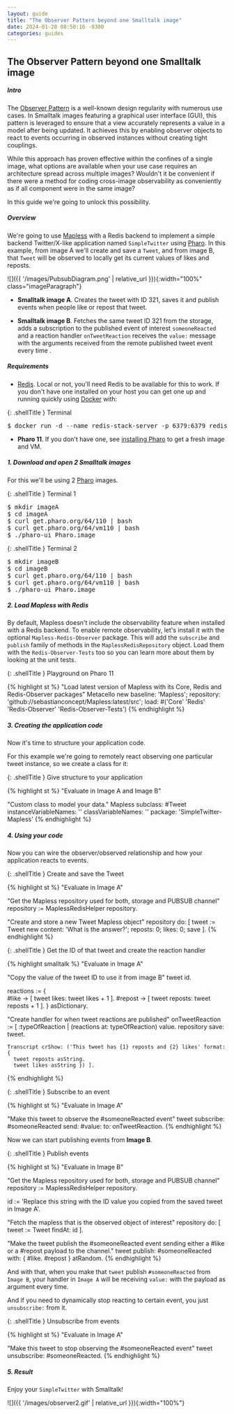 ```yaml
---
layout: guide
title: "The Observer Pattern beyond one Smalltalk image"
date: 2024-01-28 08:50:16 -0300
categories: guides
---
```


## The Observer Pattern beyond one Smalltalk image

##### Intro

The [Observer Pattern](https://refactoring.guru/design-patterns/observer) is a well-known design regularity with numerous use cases. In Smalltalk images featuring a graphical user interface (GUI), this pattern is leveraged to ensure that a view accurately represents a value in a model after being updated. It achieves this by enabling observer objects to react to events occurring in observed instances without creating tight couplings.

While this approach has proven effective within the confines of a single image, what options are available when your use case requires an architecture spread across multiple images? Wouldn't it be convenient if there were a method for coding cross-image observability as conveniently as if all component were in the same image?

In this guide we're going to unlock this possibility.

##### Overview

We're going to use [Mapless](https://github.com/sebastianconcept/Mapless) with a Redis backend to implement a simple backend Twitter/X-like application named `SimpleTwitter` using [Pharo](https://pharo.org). In this example, from image A we'll create and save a `Tweet`, and from image B, that `Tweet` will be observed to locally get its current values of likes and reposts.

![]({{ '/images/PubsubDiagram.png' | relative_url }}){:width="100%" class="imageParagraph"}

- **Smalltalk image A**. Creates the tweet with ID 321, saves it and publish events when people like or repost that tweet.

- **Smalltalk image B**. Fetches the same tweet ID 321 from the storage, adds a subscription to the published event of interest `someoneReacted` and a reaction handler `onTweetReaction` receives the `value:` message with the arguments received from the remote published tweet event every time .

##### Requirements

- [Redis](https://redis.io/). Local or not, you'll need Redis to be available for this to work. If you don't have one installed on your host you can get one up and running quickly using [Docker](https://www.docker.com/products/docker-desktop/) with:

{: .shellTitle }
Terminal
<div class="shell">
<pre>
$ docker run -d --name redis-stack-server -p 6379:6379 redis/redis-stack-server:latest
</pre>
</div>

- **Pharo 11**. If you don't have one, see [installing Pharo](/guides/2024/02/06/installing-pharo.html) to get a fresh image and VM.

##### 1. Download and open 2 Smalltalk images
For this we'll be using 2 [Pharo](https://pharo.org) images.

{: .shellTitle }
Terminal 1
<div class="shell">
<pre>
$ mkdir imageA
$ cd imageA
$ curl get.pharo.org/64/110 | bash
$ curl get.pharo.org/64/vm110 | bash
$ ./pharo-ui Pharo.image
</pre>
</div>

{: .shellTitle }
Terminal 2
<div class="shell">
<pre>
$ mkdir imageB
$ cd imageB
$ curl get.pharo.org/64/110 | bash
$ curl get.pharo.org/64/vm110 | bash
$ ./pharo-ui Pharo.image
</pre>
</div>

##### 2. Load Mapless with Redis

By default, Mapless doesn't include the observability feature when installed with a Redis backend. To enable remote observability, let's install it with the optional `Mapless-Redis-Observer` package. This will add the `subscribe` and `publish` family of methods in the `MaplessRedisRepository` object. Load them with the `Redis-Observer-Tests` too so you can learn more about them by looking at the unit tests.

{: .shellTitle }
Playground on Pharo 11

<div class="shell">
{% highlight st %}
"Load latest version of Mapless with its Core, Redis and Redis-Observer packages"
Metacello new
  baseline: 'Mapless';
  repository: 'github://sebastianconcept/Mapless:latest/src';
  load: #('Core' 'Redis' 'Redis-Observer' 'Redis-Observer-Tests') 
{% endhighlight %}
</div>

##### 3. Creating the application code
Now it's time to structure your application code.

For this example we're going to remotely react observing one particular tweet instance, so we create a class for it: 

{: .shellTitle }
Give structure to your application

<div class="shell">
{% highlight st %}
"Evaluate in Image A and Image B"

"Custom class to model your data."
Mapless subclass: #Tweet
	instanceVariableNames: ''
	classVariableNames: ''
	package: 'SimpleTwitter-Mapless'
{% endhighlight %}

</div>

##### 4. Using your code
Now you can wire the observer/observed relationship and how your application reacts to events.

{: .shellTitle }
Create and save the Tweet

<div class="shell">
{% highlight st %}
"Evaluate in Image A"

"Get the Mapless repository used for both, storage and PUBSUB channel"	
repository := MaplessRedisHelper repository.

"Create and store a new Tweet Mapless object"
repository do: [
  tweet := Tweet new
    content: 'What is the answer?';
    reposts: 0;
    likes: 0;
    save ].
{% endhighlight %}

</div>

{: .shellTitle }
Get the ID of that tweet and create the reaction handler

<div class="shell">
{% highlight smalltalk %}
"Evaluate in Image A"

"Copy the value of the tweet ID to use it from image B"
tweet id.      

reactions := {  
  #like -> [ tweet likes: tweet likes + 1 ].
  #repost -> [ tweet reposts: tweet reposts + 1 ].
  } asDictionary.

  "Create handler for when tweet reactions are published"
  onTweetReaction := [ :typeOfReaction |
    (reactions at: typeOfReaction) value.
    repository save: tweet.

    Transcript crShow: ('This tweet has {1} reposts and {2} likes' format: {
      tweet reposts asString.
      tweet likes asString }) ].

{% endhighlight %}

</div>

{: .shellTitle }
Subscribe to an event
<div class="shell">
{% highlight st %}
"Evaluate in Image A"

"Make this tweet to observe the #someoneReacted event"
tweet subscribe: #someoneReacted send: #value: to: onTweetReaction.
{% endhighlight %}
</div>

Now we can start publishing events from **Image B**.

{: .shellTitle }
Publish events
<div class="shell">
{% highlight st %}
"Evaluate in Image B"

"Get the Mapless repository used for both, storage and PUBSUB channel"	
repository := MaplessRedisHelper repository.

id := 'Replace this string with the ID value you copied from the saved tweet in Image A'.

"Fetch the mapless that is the observed object of interest"
repository do: [
  tweet :=  Tweet findAt: id ].

"Make the tweet publish the #someoneReacted event sending
either a #like or a #repost payload to the channel."
tweet publish: #someoneReacted with: { #like. #repost } atRandom.
{% endhighlight %}
</div>

And with that, when you make that `tweet` publish `#someoneReacted` from `Image B`, your handler in `Image A` will be receiving `value:` with the payload as argument every time.

And if you need to dynamically stop reacting to certain event, you just `unsubscribe:` from it.

{: .shellTitle }
Unsubscribe from events
<div class="shell">
{% highlight st %}
"Evaluate in Image A"

"Make this tweet to stop observing the #someoneReacted event"
tweet unsubscribe: #someoneReacted.
{% endhighlight %}
</div>

##### 5. Result

Enjoy your `SimpleTwitter` with Smalltalk!

![]({{ '/images/observer2.gif' | relative_url }}){:width="100%"}
